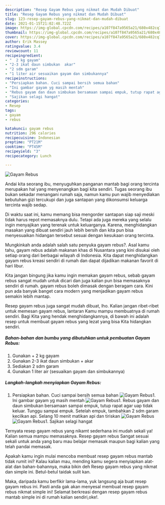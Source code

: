 ```yaml
---
description: "Resep Gayam Rebus yang nikmat dan Mudah Dibuat"
title: "Resep Gayam Rebus yang nikmat dan Mudah Dibuat"
slug: 123-resep-gayam-rebus-yang-nikmat-dan-mudah-dibuat
date: 2021-01-15T21:02:48.722Z
image: https://img-global.cpcdn.com/recipes/a107f847a9565a21/680x482cq70/gayam-rebus-foto-resep-utama.jpg
thumbnail: https://img-global.cpcdn.com/recipes/a107f847a9565a21/680x482cq70/gayam-rebus-foto-resep-utama.jpg
cover: https://img-global.cpcdn.com/recipes/a107f847a9565a21/680x482cq70/gayam-rebus-foto-resep-utama.jpg
author: Erik Massey
ratingvalue: 3.4
reviewcount: 11
recipeingredient:
- "  2 kg gayam"
- "2-3 ikat daun simbukan  akar"
- "2 sdm garam"
- "1 liter air sesuaikan gayam dan simbukannya"
recipeinstructions:
- "Persiapkan bahan. Cuci sampai bersih semua bahan"
- "Ini gambar gayam yg masih mentah"
- "Rebus gayam dan daun simbukan bersamaan sampai empuk, tutup rapat agar uap tidak keluar. Tunggu sampai empuk. Setelah empuk, tambahkan 2 sdm garam kecilkan api. Selang 10 menit matikan api dan tiriskan"
- "Sajikan selagi hangat"
categories:
- Resep
tags:
- gayam
- rebus

katakunci: gayam rebus 
nutrition: 296 calories
recipecuisine: Indonesian
preptime: "PT21M"
cooktime: "PT45M"
recipeyield: "3"
recipecategory: Lunch

---
```



![Gayam Rebus](https://img-global.cpcdn.com/recipes/a107f847a9565a21/680x482cq70/gayam-rebus-foto-resep-utama.jpg)

Andai kita seorang ibu, menyuguhkan panganan mantab bagi orang tercinta merupakan hal yang menyenangkan bagi kita sendiri. Tugas seorang ibu bukan sekadar menangani rumah saja, namun kamu pun wajib menyediakan kebutuhan gizi tercukupi dan juga santapan yang dikonsumsi keluarga tercinta wajib sedap.

Di waktu  saat ini, kamu memang bisa mengorder santapan siap saji meski tidak harus repot memasaknya dulu. Tetapi ada juga mereka yang selalu ingin menyajikan yang terenak untuk keluarganya. Karena, menghidangkan masakan yang dibuat sendiri jauh lebih bersih dan kita pun bisa menyesuaikan hidangan tersebut sesuai dengan kesukaan orang tercinta. 



Mungkinkah anda adalah salah satu penyuka gayam rebus?. Asal kamu tahu, gayam rebus adalah makanan khas di Nusantara yang kini disukai oleh setiap orang dari berbagai wilayah di Indonesia. Kita dapat menghidangkan gayam rebus kreasi sendiri di rumah dan dapat dijadikan makanan favorit di hari libur.

Kita jangan bingung jika kamu ingin memakan gayam rebus, sebab gayam rebus sangat mudah untuk dicari dan juga kalian pun bisa memasaknya sendiri di rumah. gayam rebus boleh dimasak dengan beragam cara. Kini pun ada banyak banget cara modern yang menjadikan gayam rebus semakin lebih mantap.

Resep gayam rebus juga sangat mudah dibuat, lho. Kalian jangan ribet-ribet untuk memesan gayam rebus, lantaran Kamu mampu membuatnya di rumah sendiri. Bagi Kita yang hendak menghidangkannya, di bawah ini adalah resep untuk membuat gayam rebus yang lezat yang bisa Kita hidangkan sendiri.

<!--inarticleads1-->

##### Bahan-bahan dan bumbu yang dibutuhkan untuk pembuatan Gayam Rebus:

1. Gunakan  + 2 kg gayam
1. Gunakan 2-3 ikat daun simbukan + akar
1. Sediakan 2 sdm garam
1. Gunakan 1 liter air (sesuaikan gayam dan simbukannya)




<!--inarticleads2-->

##### Langkah-langkah menyiapkan Gayam Rebus:

1. Persiapkan bahan. Cuci sampai bersih semua bahan
<img src="https://img-global.cpcdn.com/steps/3fbc8f665a8c7e2e/160x128cq70/gayam-rebus-langkah-memasak-1-foto.jpg" alt="Gayam Rebus">1. Ini gambar gayam yg masih mentah
<img src="https://img-global.cpcdn.com/steps/48262139e5f754f0/160x128cq70/gayam-rebus-langkah-memasak-2-foto.jpg" alt="Gayam Rebus">1. Rebus gayam dan daun simbukan bersamaan sampai empuk, tutup rapat agar uap tidak keluar. Tunggu sampai empuk. Setelah empuk, tambahkan 2 sdm garam kecilkan api. Selang 10 menit matikan api dan tiriskan
<img src="https://img-global.cpcdn.com/steps/d8083425b2db7413/160x128cq70/gayam-rebus-langkah-memasak-3-foto.jpg" alt="Gayam Rebus"><img src="https://img-global.cpcdn.com/steps/a86f58a7b0f6756f/160x128cq70/gayam-rebus-langkah-memasak-3-foto.jpg" alt="Gayam Rebus">1. Sajikan selagi hangat




Ternyata resep gayam rebus yang nikamt sederhana ini mudah sekali ya! Kalian semua mampu memasaknya. Resep gayam rebus Sangat sesuai sekali untuk anda yang baru mau belajar memasak maupun bagi kalian yang telah pandai memasak.

Apakah kamu ingin mulai mencoba membuat resep gayam rebus mantab tidak rumit ini? Kalau kalian mau, mending kamu segera menyiapkan alat-alat dan bahan-bahannya, maka bikin deh Resep gayam rebus yang nikmat dan simple ini. Betul-betul taidak sulit kan. 

Maka, daripada kamu berfikir lama-lama, yuk langsung aja buat resep gayam rebus ini. Pasti anda gak akan menyesal membuat resep gayam rebus nikmat simple ini! Selamat berkreasi dengan resep gayam rebus mantab simple ini di rumah kalian sendiri,oke!.

